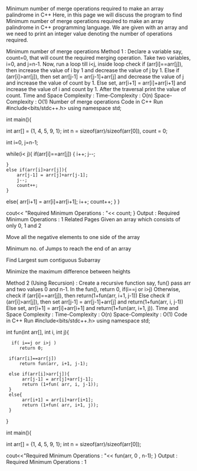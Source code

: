 Minimum number of merge operations required to make an array palindrome in C++
Here, in this page we will discuss the program to find Minimum number of merge operations required to make an array palindrome in C++ programming language. We are given with an array and we need to print an integer value denoting the number of operations required.

Minimum number of merge operations
Method 1 :
Declare a variable say, count=0, that will count the required merging operation.
Take two variables, i=0, and j=n-1.
Now, run a loop till i<j, inside loop check if (arr[i]==arr[j]), then increase the value of i by 1 and decrease the value of j by 1.
Else if (arr[i]>arr[j]), then set arr[j-1] = arr[j-1]+arr[j] and decrease the value of j and increase the value of count by 1.
Else set, arr[i+1] = arr[i]+arr[i+1] and increase the value of i and count by 1.
After the traversal print the value of count.
Time and Space Complexity :
Time-Complexity : O(n)
Space-Complexity : O(1)
Number of merge operations
Code in C++
Run
#include<bits/stdc++.h>
using namespace std;

int main(){

int arr[] = {1, 4, 5, 9, 1};
int n = sizeof(arr)/sizeof(arr[0]), count = 0;

int i=0, j=n-1;

while(i< j){ 
    if(arr[i]==arr[j])
    { 
        i++; 
        j--; 
        
    } 
    else if(arr[i]>arr[j]){
        arr[j-1] = arr[j]+arr[j-1];
        j--;
        count++;
    }
else{
    arr[i+1] = arr[i]+arr[i+1];
    i++;
    count++;
    }
}

cout<< "Required Minimum Operations : "<< count;
}
Output :
Required Minimum Operations : 1
Related Pages
Given an array which consists of only 0, 1 and 2

Move all the negative elements to one side of the array

Minimum no. of Jumps to reach the end of an array 

Find Largest sum contiguous Subarray

Minimize the maximum difference between heights 

Method 2 (Using Recursion) :
Create a recursive function say, fun() pass arr and two values 0 and n-1.
In the fun(), return 0, if(i==j or i>j)
Otherwise, check if (arr[i]==arr[j]), then return(1+fun(arr, i+1, j-1))
Else check if (arr[i]>arr[j]), then set arr[j-1] = arr[j-1]+arr[j] and return(1+fun(arr, i, j-1))
Else set, arr[i+1] = arr[i]+arr[i+1] and return(1+fun(arr, i+1, j)).
Time and Space Complexity :
Time-Complexity : O(n)
Space-Complexity : O(1)
Code in C++
Run
#include<bits/stdc++.h>
using namespace std;

int fun(int arr[], int i, int j){

      if( i==j or i>j )
         return 0;

     if(arr[i]==arr[j])
         return fun(arr, i+1, j-1);

     else if(arr[i]>arr[j]){
          arr[j-1] = arr[j]+arr[j-1];
          return (1+fun( arr, i, j-1));
     }
     else{
          arr[i+1] = arr[i]+arr[i+1];
          return (1+fun( arr, i+1, j));
     }

}

int main(){

int arr[] = {1, 4, 5, 9, 1};
int n = sizeof(arr)/sizeof(arr[0]);

cout<<"Required Minimum Operations : "<< fun(arr, 0 , n-1);
}
Output :
Required Minimum Operations : 1

